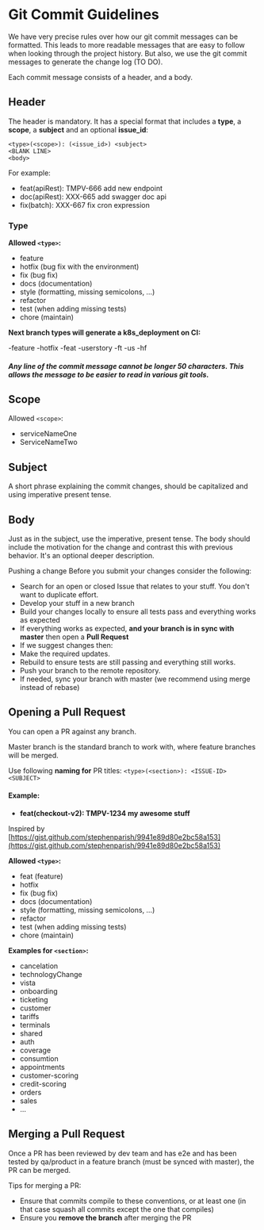 # Git Commit Guidelines
We have very precise rules over how our git commit messages can be formatted. This leads to more readable messages that are easy to follow when looking through the project history. But also, we use the git commit messages to generate the change log (TO DO).
 
Each commit message consists of a header, and a body.

## Header 

The header is mandatory. It has a special format that includes a **type**, a **scope**, a **subject** and an optional **issue_id**:
 
```
<type>(<scope>): (<issue_id>) <subject>
<BLANK LINE>
<body>
```
For example:
 
- feat(apiRest): TMPV-666 add new endpoint
- doc(apiRest): XXX-665 add swagger doc api
- fix(batch): XXX-667 fix cron expression

### Type

**Allowed `<type>`:**
 
- feature
- hotfix (bug fix with the environment)
- fix (bug fix)
- docs (documentation)
- style (formatting, missing semicolons, …)
- refactor
- test (when adding missing tests)
- chore (maintain)

**Next branch types will generate a k8s_deployment on CI:**
 
-feature
-hotfix
-feat
-userstory
-ft
-us
-hf

##### _Any line of the commit message cannot be longer 50 characters. This allows the message to be easier to read in various git tools._

## Scope

Allowed `<scope>`:
- serviceNameOne
- ServiceNameTwo

## Subject

A short phrase explaining the commit changes, should be capitalized and using imperative present tense.
 
## Body

Just as in the subject, use the imperative, present tense. The body should include the motivation for the change and contrast this with previous behavior. It's an optional deeper description.
 
Pushing a change
Before you submit your changes consider the following:
 
- Search for an open or closed Issue that relates to your stuff. You don't want to duplicate effort.
- Develop your stuff in a new branch
- Build your changes locally to ensure all tests pass and everything works as expected
- If everything works as expected, **and your branch is in sync with master** then open a **Pull Request**
- If we suggest changes then:
- Make the required updates.
- Rebuild to ensure tests are still passing and everything still works.
- Push your branch to the remote repository.
- If needed, sync your branch with master (we recommend using merge instead of rebase)

## Opening a Pull Request
You can open a PR against any branch.
 
Master branch is the standard branch to work with, where feature branches will be merged.
 
Use following  **naming for** PR titles: `<type>(<section>): <ISSUE-ID> <SUBJECT>`

#### Example:
- **feat(checkout-v2): TMPV-1234 my awesome stuff**
 
Inspired by [https://gist.github.com/stephenparish/9941e89d80e2bc58a153](https://gist.github.com/stephenparish/9941e89d80e2bc58a153)
 
**Allowed `<type>`:**
 
- feat (feature)
- hotfix
- fix (bug fix)
- docs (documentation)
- style (formatting, missing semicolons, …)
- refactor
- test (when adding missing tests)
- chore (maintain)

**Examples for `<section>`:**

- cancelation
- technologyChange
- vista
- onboarding
- ticketing
- customer
- tariffs
- terminals
- shared
- auth
- coverage
- consumtion
- appointments
- customer-scoring
- credit-scoring
- orders
- sales
- ...

## Merging a Pull Request

Once a PR has been reviewed by dev team and has e2e and has been tested by qa/product in a feature branch (must be synced with master), the PR can be merged.
 
Tips for merging a PR:

- Ensure that commits compile to these conventions, or at least one (in that case squash all commits except the one that compiles)
- Ensure you **remove the branch** after merging the PR